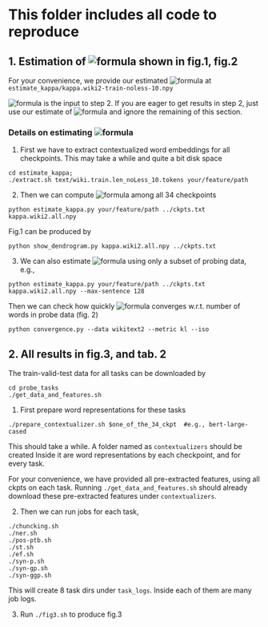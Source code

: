 # This folder includes all code to reproduce

## 1. Estimation of ![formula](https://render.githubusercontent.com/render/math?math=\kappa) shown in fig.1, fig.2
For your convenience, we provide our estimated ![formula](https://render.githubusercontent.com/render/math?math=\kappa) at `estimate_kappa/kappa.wiki2-train-noless-10.npy`

![formula](https://render.githubusercontent.com/render/math?math=\kappa) is the input to step 2. If you are eager to get results in step 2, just use our estimate of ![formula](https://render.githubusercontent.com/render/math?math=\kappa) and ignore the remaining of this section.

### Details on estimating ![formula](https://render.githubusercontent.com/render/math?math=\kappa)

1) First we have to extract contextualized word embeddings for all checkpoints. 
This may take a while and quite a bit disk space
```
cd estimate_kappa;
./extract.sh text/wiki.train.len_noLess_10.tokens your/feature/path
```

2) Then we can compute ![formula](https://render.githubusercontent.com/render/math?math=\kappa) among all 34 checkpoints
```
python estimate_kappa.py your/feature/path ../ckpts.txt kappa.wiki2.all.npy
```
Fig.1 can be produced by
```
python show_dendrogram.py kappa.wiki2.all.npy ../ckpts.txt
```

3) We can also estimate ![formula](https://render.githubusercontent.com/render/math?math=\kappa) using only a subset of probing data, e.g.,
```
python estimate_kappa.py your/feature/path ../ckpts.txt kappa.wiki2.all.npy --max-sentence 128
```
Then we can check how quickly ![formula](https://render.githubusercontent.com/render/math?math=\kappa) converges w.r.t. number of words in probe data (fig. 2)
```
python convergence.py --data wikitext2 --metric kl --iso
```
    
## 2. All results in fig.3, and tab. 2
The train-valid-test data for all tasks can be downloaded by
```
cd probe_tasks
./get_data_and_features.sh
```

1) First prepare word representations for these tasks
```
./prepare_contextualizer.sh $one_of_the_34_ckpt  #e.g., bert-large-cased
```
This should take a while. A folder named as `contextualizers` should be created
Inside it are word representations by each checkpoint, and for every task. 

For your convenience, we have provided all pre-extracted features, using all ckpts on each task. Running `./get_data_and_features.sh` should already download these pre-extracted features under `contextualizers`.

2) Then we can run jobs for each task,
 ```
 ./chuncking.sh
 ./ner.sh
 ./pos-ptb.sh
 ./st.sh
 ./ef.sh
 ./syn-p.sh
 ./syn-gp.sh
 ./syn-ggp.sh
 ```   
This will create 8 task dirs under `task_logs`. Inside each of them are many job logs.

3) Run `./fig3.sh` to produce fig.3
